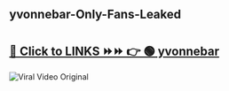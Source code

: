 
 ## yvonnebar-Only-Fans-Leaked

# <h2><a href="https://clipsfans.com/yvonnebar&ref=git">🔗 Click to LINKS ⏩⏩ 👉 🟢 yvonnebar </a></h2>

<a href="https://clipsfans.com/yvonnebar&ref=git" rel="nofollow" data-target="animated-image.originalLink"><img src="https://i.ibb.co.com/xMMVF88/686577567.gif" alt="Viral Video Original" style="max-width: 100%; display: inline-block;" data-target="animated-image.originalImage"></a>

